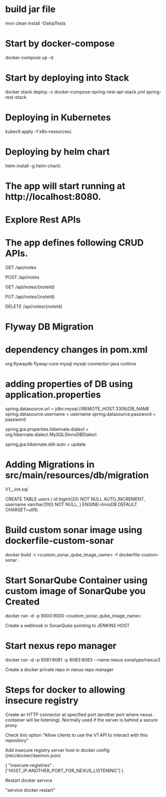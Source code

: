 # build jar file
mvn clean install -DskipTests

# Start by docker-compose
docker-compose up -d

# Start by deploying into Stack
docker stack deploy -c docker-compose-spring-rest-api-stack.yml spring-rest-stack

# Deploying in Kubernetes
kubectl apply -f k8s-resources/.

# Deploying by helm chart
helm install -g helm-chart/.

# The app will start running at http://localhost:8080.

# Explore Rest APIs
# The app defines following CRUD APIs.

GET /api/notes

POST /api/notes

GET /api/notes/{noteId}

PUT /api/notes/{noteId}

DELETE /api/notes/{noteId}


# Flyway DB Migration

# dependency changes in pom.xml

<dependency>
   <groupId>org.flywaydb</groupId>
   <artifactId>flyway-core</artifactId>
</dependency>
<dependency>
   <groupId>mysql</groupId>
   <artifactId>mysql-connector-java</artifactId> 
   <scope>runtime</scope>
</dependency>


# adding properties of DB using application.properties

spring.datasource.url = jdbc:mysql://REMOTE_HOST:3306/DB_NAME
spring.datasource.username = username
spring.datasource.password = password


spring.jpa.properties.hibernate.dialect = org.hibernate.dialect.MySQL5InnoDBDialect

spring.jpa.hibernate.ddl-auto = update


# Adding Migrations in src/main/resources/db/migration

V1__init.sql 

CREATE TABLE users (
  id bigint(20) NOT NULL AUTO_INCREMENT,
  username varchar(100) NOT NULL,
) ENGINE=InnoDB DEFAULT CHARSET=utf8;


# Build custom sonar image using dockerfile-custom-sonar

docker build -t <custom_sonar_qube_image_name> -f dockerfile-custom-sonar .


# Start SonarQube Container using custom image of SonarQube you Created

docker run -d -p 9000:9000 <custom_sonar_qube_image_name>

Create a webhook in SonarQube pointing to JENKINS HOST




# Start nexus repo manager

docker run -d -p 8081:8081 -p 8083:8083 --name nexus  sonatype/nexus3

Create a docker private repo in nexus repo manager

# Steps for docker to allowing insecure registry

Create an HTTP connector at specified port (another port where nexus container will be listening). Normally used if the server is behind a secure proxy.

Check this option "Allow clients to use the V1 API to interact with this repository"

Add insecure registry server host in docker config (/etc/docker/daemon.json)

{
  "insecure-registries" : ["HOST_IP:ANOTHER_PORT_FOR_NEXUS_LISTENING"]
}

Restart docker service

"service docker restart"






